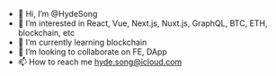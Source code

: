 - 👋 Hi, I’m @HydeSong
- 👀 I’m interested in React, Vue, Next.js, Nuxt.js, GraphQL, BTC, ETH, blockchain, etc
- 🌱 I’m currently learning blockchain
- 💞️ I’m looking to collaborate on FE, DApp
- 📫 How to reach me hyde.song@icloud.com

<!---
HydeSong/HydeSong is a ✨ special ✨ repository because its `README.md` (this file) appears on your GitHub profile.
You can click the Preview link to take a look at your changes.
--->
